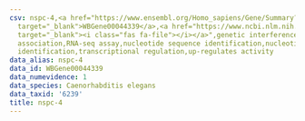 ```yaml
---
csv: nspc-4,<a href="https://www.ensembl.org/Homo_sapiens/Gene/Summary?db=core;g=WBGene00044339"
  target="_blank">WBGene00044339</a>,<a href="https://www.ncbi.nlm.nih.gov/pubmed/27496166"
  target="_blank"><i class="fas fa-file"></i></a>",genetic interference,functional
  association,RNA-seq assay,nucleotide sequence identification,nucleotide sequence
  identification,transcriptional regulation,up-regulates activity
data_alias: nspc-4
data_id: WBGene00044339
data_numevidence: 1
data_species: Caenorhabditis elegans
data_taxid: '6239'
title: nspc-4
---
```

